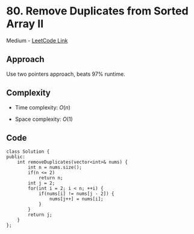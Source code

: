 # 80. Remove Duplicates from Sorted Array II

Medium - [LeetCode Link](https://leetcode.com/problems/remove-duplicates-from-sorted-array-ii)

## Approach
Use two pointers approach, beats 97% runtime.

## Complexity
- Time complexity: $O(n)$

- Space complexity: $O(1)$

## Code
```
class Solution {
public:
    int removeDuplicates(vector<int>& nums) {
        int n = nums.size();
        if(n <= 2)
            return n;
        int j = 2;
        for(int i = 2; i < n; ++i) {
            if(nums[i] != nums[j - 2]) {
                nums[j++] = nums[i];
            }
        }
        return j;
    }
};
```